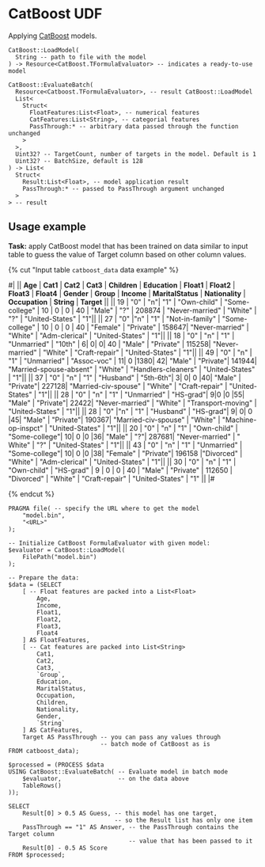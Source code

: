 # CatBoost UDF

Applying [CatBoost](https://catboost.yandex) models.

```yql
CatBoost::LoadModel(
  String -- path to file with the model
) -> Resource<CatBoost.TFormulaEvaluator> -- indicates a ready-to-use model

CatBoost::EvaluateBatch(
  Resource<Catboost.TFormulaEvaluator>, -- result CatBoost::LoadModel
  List<
    Struct<
      FloatFeatures:List<Float>, -- numerical features
      CatFeatures:List<String>, -- categorial features
      PassThrough:* -- arbitrary data passed through the function unchanged
    >
  >,
  Uint32? -- TargetCount, number of targets in the model. Default is 1
  Uint32? -- BatchSize, default is 128
) -> List<
  Struct<
    Result:List<Float>, -- model application result
    PassThrough:* -- passed to PassThrough argument unchanged
  >
> -- result
```

## Usage example

**Task:** apply CatBoost model that has been trained on data similar to input table to guess the value of Target column based on other column values.

{% cut "Input table `catboost_data` data example" %}

#|
||	**Age** |	**Cat1** |	**Cat2** |	**Cat3** |	**Children** |	**Education** |	**Float1** |	**Float2** |	**Float3** |	**Float4** |	**Gender** |	**Group** |	**Income** |	**MaritalStatus**	 | **Nationality** |	**Occupation** |	**String** |	**Target** ||
||	19 |	"0"	 | "n"|	"1" |	"Own-child" |	"Some-college" |	10 |	0 |	0 |	40 |	"Male" |	"?" |	208874 |	"Never-married" |	"White" |	"?" |	"United-States" |	"1"||
||	27 |	"0"	 |"n"	| "1"	| "Not-in-family"	| "Some-college" |	10	| 0	| 0	| 40 |	"Female"	| "Private"	| 158647|	"Never-married"	| "White"	| "Adm-clerical"	| "United-States"	| "1"||
||	18 |	"0" |	"n"	| "1"	| "Unmarried"	| "10th" |	6|	0|	0|	40 |	"Male"	| "Private" |	115258|	"Never-married"	| "White"	| "Craft-repair"	| "United-States"	| "1"||
||	49 |	"0" |	"n"	| "1"	| "Unmarried"	| "Assoc-voc" |	11|	0	|1380|	42|	"Male"	| "Private"|	141944|	"Married-spouse-absent"	| "White"	| "Handlers-cleaners"	| "United-States"	| "1"||
||	37 |	"0" |	"n"	| "1"	| "Husband"	| "5th-6th"|	3|	0|	0	|40|	"Male"	| "Private"|	227128|	"Married-civ-spouse"	| "White"	| "Craft-repair"	| "United-States"	| "1"||
||	28 |	"0" |	"n"	| "1"	| "Unmarried"	| "HS-grad"|	9|0	|0	|55|	"Male"	| "Private"|	22422|	"Never-married"	| "White"	| "Transport-moving"	| "United-States"	| "1"||
||	28 |	"0"	 |"n"	| "1"	| "Husband"	| "HS-grad"|	9|	0|	0	|45|	"Male"	| "Private"|	190367|	"Married-civ-spouse"	| "White"	| "Machine-op-inspct"	| "United-States"	| "1"||
||	20 |	"0" |	"n"	| "1"	| "Own-child"	| "Some-college"|	10|	0	|0	|36|	"Male"	| "?"|	287681|	"Never-married"	| " White"	| "?"	| "United-States" |	"1"||
||	43 |	"0" |	"n"	| "1"	| "Unmarried"	| "Some-college"|	10|	0	|0	|38|	"Female"	| "Private"|	196158	|"Divorced"	| "White"	| "Adm-clerical" |	"United-States"	| "1"||
||	30 |	"0" |	"n"  |	"1" |	"Own-child" |	"HS-grad" |	9 |	0 |	0 |	40 |	"Male" |	"Private" |	112650 |	"Divorced" |	"White" |	"Craft-repair" |	"United-States" |	"1" ||
|#

{% endcut %}

```yql
PRAGMA file( -- specify the URL where to get the model
    "model.bin",
    "<URL>"
);

-- Initialize CatBoost FormulaEvaluator with given model:
$evaluator = CatBoost::LoadModel(
    FilePath("model.bin")
);

-- Prepare the data:
$data = (SELECT
    [ -- Float features are packed into a List<Float>
        Age,
        Income,
        Float1,
        Float2,
        Float3,
        Float4
    ] AS FloatFeatures,
    [ -- Cat features are packed into List<String>
        Cat1,
        Cat2,
        Cat3,
        `Group`,
        Education,
        MaritalStatus,
        Occupation,
        Children,
        Nationality,
        Gender,
        `String`
    ] AS CatFeatures,
    Target AS PassThrough -- you can pass any values through
                          -- batch mode of CatBoost as is
FROM catboost_data);

$processed = (PROCESS $data
USING CatBoost::EvaluateBatch( -- Evaluate model in batch mode
    $evaluator,                -- on the data above
    TableRows()
));

SELECT
    Result[0] > 0.5 AS Guess, -- this model has one target,
                              -- so the Result list has only one item
    PassThrough == "1" AS Answer, -- the PassThrough contains the Target column
                                  -- value that has been passed to it
    Result[0] - 0.5 AS Score
FROM $processed;
```
